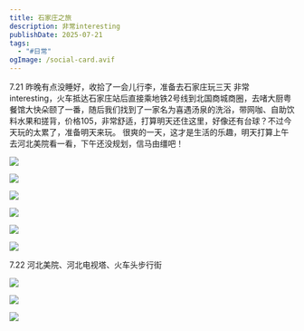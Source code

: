 ```yaml
---
title: 石家庄之旅
description: 非常interesting
publishDate: 2025-07-21
tags:
  - "#日常"
ogImage: /social-card.avif
---
```

7.21
昨晚有点没睡好，收拾了一会儿行李，准备去石家庄玩三天
非常interesting，火车抵达石家庄站后直接乘地铁2号线到北国商城商圈，去啫大厨粤餐馆大快朵颐了一番，随后我们找到了一家名为喜遇汤泉的洗浴，带网咖、自助饮料水果和搓背，价格105，非常舒适，打算明天还住这里，好像还有台球？不过今天玩的太累了，准备明天来玩。
很爽的一天，这才是生活的乐趣，明天打算上午去河北美院看一看，下午还没规划，信马由缰吧！

![](/assets/images/img_9373.jpeg)

![](/assets/images/img_9337.jpeg)

![](/assets/images/img_9335.jpeg)

![](/assets/images/img_9367.jpeg)

![](/assets/images/img_9340.jpeg)

![](/assets/images/img_9360.jpeg)

7.22
河北美院、河北电视塔、火车头步行街

![](/assets/images/img_9428.jpeg)

![](/assets/images/img_9443.jpeg)

![](/assets/images/img_9388.jpeg)
